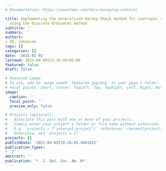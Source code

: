 ```yaml
---
# Documentation: https://wowchemy.com/docs/managing-content/

title: Implementing the Generalized Harvey-Shack method for isotropic rough surfaces
  using the Discrete Ordinates method
subtitle: ''
summary: ''
authors:
- VE. Johansen
tags: []
categories: []
date: '2015-01-01'
lastmod: 2021-04-09T22:26:03+02:00
featured: false
draft: false

# Featured image
# To use, add an image named `featured.jpg/png` to your page's folder.
# Focal points: Smart, Center, TopLeft, Top, TopRight, Left, Right, BottomLeft, Bottom, BottomRight.
image:
  caption: ''
  focal_point: ''
  preview_only: false

# Projects (optional).
#   Associate this post with one or more of your projects.
#   Simply enter your project's folder or file name without extension.
#   E.g. `projects = ["internal-project"]` references `content/project/deep-learning/index.md`.
#   Otherwise, set `projects = []`.
projects: []
publishDate: '2021-04-09T20:26:03.486165Z'
publication_types:
- '2'
abstract: ''
publication: '*  J. Opt. Soc. Am. B*'
---
```

